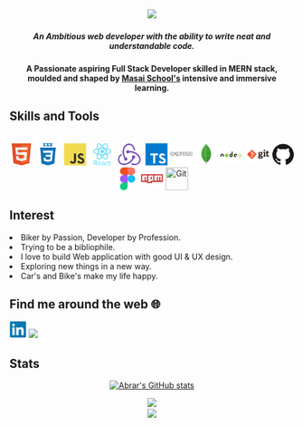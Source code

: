 
<div align='center'>
<img src='https://user-images.githubusercontent.com/103938174/200500302-dd98c8a0-a011-477e-9dd8-b4fc0c4d0ee6.png' width='600px' />
</div>

<div align='center'>
<h5>An Ambitious web developer with the ability to write neat and understandable code.</h5>
<div/>

<div>
<h4>A Passionate aspiring Full Stack Developer skilled in MERN stack, moulded and shaped by  <a href='https://www.masaischool.com/'>Masai School's</a> intensive and 
immersive learning.</h4>
</div>


<div align='left' id='badges'>
<h2>Skills and Tools</h2>
</div>
<br/>
<div>
  <img src="https://github.com/devicons/devicon/blob/master/icons/html5/html5-original.svg" title="HTML5" alt="HTML" width="40" height="40"/>&nbsp;
  <img src="https://github.com/devicons/devicon/blob/master/icons/css3/css3-plain-wordmark.svg"  title="CSS3" alt="CSS" width="40" height="40"/>&nbsp;
    <img src="https://github.com/devicons/devicon/blob/master/icons/javascript/javascript-original.svg" title="JavaScript" alt="JavaScript" width="40"             height="40"/>&nbsp;
  <img src="https://github.com/devicons/devicon/blob/master/icons/react/react-original-wordmark.svg" title="React" alt="React" width="40" height="40"/>&nbsp;
  <img src="https://github.com/devicons/devicon/blob/master/icons/redux/redux-original.svg" title="Redux" alt="Redux " width="40" height="40"/>&nbsp;
  <img src="https://raw.githubusercontent.com/devicons/devicon/1119b9f84c0290e0f0b38982099a2bd027a48bf1/icons/typescript/typescript-original.svg" title="Git" **alt="Chakra UI" width="40" height="40"/> 
  <img src="https://raw.githubusercontent.com/devicons/devicon/1119b9f84c0290e0f0b38982099a2bd027a48bf1/icons/express/express-original-wordmark.svg" title="Express" **alt="Express" width="40" height="40"/> 
  <img src="https://raw.githubusercontent.com/devicons/devicon/1119b9f84c0290e0f0b38982099a2bd027a48bf1/icons/mongodb/mongodb-original.svg" title="Mongodb" **alt="Git" width="40" height="40"/> 
  <img src="https://github.com/devicons/devicon/blob/master/icons/nodejs/nodejs-original-wordmark.svg" title="NodeJS" alt="NodeJS" width="40" height="40"/>&nbsp;
  <img src="https://github.com/devicons/devicon/blob/master/icons/git/git-original-wordmark.svg" title="Git" **alt="Git" width="40" height="40"/> 
  <img src="https://raw.githubusercontent.com/devicons/devicon/1119b9f84c0290e0f0b38982099a2bd027a48bf1/icons/github/github-original.svg" title="GitHub" **alt="Git" width="40" height="40"/> 
  <img src="https://raw.githubusercontent.com/devicons/devicon/1119b9f84c0290e0f0b38982099a2bd027a48bf1/icons/figma/figma-original.svg" title="Figma" **alt="Git" width="40" height="40"/> 
 <img src="https://raw.githubusercontent.com/devicons/devicon/1119b9f84c0290e0f0b38982099a2bd027a48bf1/icons/npm/npm-original-wordmark.svg" title="NPM" **alt="Git" width="40" height="40"/> 
 <img src="https://www.coffeeclass.io/logos/chakra-ui.png" title="Git" **alt="Chakra UI" width="40" height="40"/> 
</div>
  
  <div align='left'>
    <h2>Interest</h2>
    <li>Biker by Passion, Developer by Profession.</li>
    <li>Trying to be a bibliophile.</li>
    <li>I love to build Web application with good UI & UX design.</li>
    <li>Exploring new things in a new way.</li>
    <li>Car's and Bike's make my life happy.</li>
  </div>

<div align='left'>
<h2>Find me around the web 🌐</h2>
<a href='https://www.linkedin.com/in/abrar-khan-b67333230' target='_blank'><img width='30px' src='https://raw.githubusercontent.com/devicons/devicon/1119b9f84c0290e0f0b38982099a2bd027a48bf1/icons/linkedin/linkedin-original.svg'/></a>
<a href='https://heyabrar.github.io/' target='_blank'><img width='30px' src='https://png.pngtree.com/png-vector/20190403/ourlarge/pngtree-vector-portfolio-icon-png-image_908476.jpg'/></a>
</div>

<div align='left'>
  <h2>Stats</h2>
</div>

  [![Abrar's GitHub stats](https://github-readme-stats.vercel.app/api?username=heyabrar&count_private=true)](https://github.com/heyabrar/github-readme-stats)
  <div>
       <a href="https://github.com/heyabrar">
           <img width={{base : '250px', md : '480px', lg : '500px'}} src="https://github-readme-streak-stats.herokuapp.com/?user=heyabrar&show_icons=true&count_private=true&border=white"/></a>
   </div>
  
 <div>
    <a href="https://github.com/heyabrar">
       <img width={{base : '250px', md : '260px', lg : '350px'}} src="https://github-readme-stats.vercel.app/api/top-langs/?username=heyabrar&show_icons=true&count_private=true"/></a>
  </div>


 
